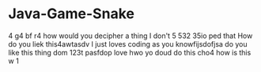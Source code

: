 # Java-Game-Snake
4
g4
bf
r4
how would you decipher a thing
I don't
5
532
35io
ped
that
How do you liek this4awtasdv
I just loves coding as you knowfijsdofjsa
do you like this thing dom
123t
pasfdop
love hwo yo doud do this
cho4
how is this
w
1
